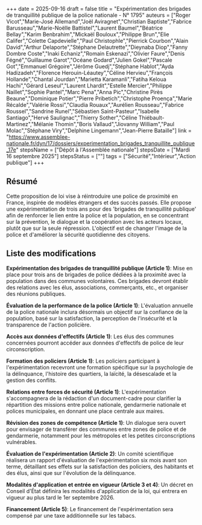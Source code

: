 +++
date = 2025-09-16
draft = false
title = "Expérimentation des brigades de tranquillité publique de la police nationale - N° 1795"
auteurs = ["Roger Vicot","Marie-José Allemand","Joël Aviragnet","Christian Baptiste","Fabrice Barusseau","Marie-Noëlle Battistel","Laurent Baumel","Béatrice Bellay","Karim Benbrahim","Mickaël Bouloux","Philippe Brun","Elie Califer","Colette Capdevielle","Paul Christophle","Pierrick Courbon","Alain David","Arthur Delaporte","Stéphane Delautrette","Dieynaba Diop","Fanny Dombre Coste","Inaki Echaniz","Romain Eskenazi","Olivier Faure","Denis Fégné","Guillaume Garot","Océane Godard","Julien Gokel","Pascale Got","Emmanuel Grégoire","Jérôme Guedj","Stéphane Hablot","Ayda Hadizadeh","Florence Herouin-Léautey","Céline Hervieu","François Hollande","Chantal Jourdan","Marietta Karamanli","Fatiha Keloua Hachi","Gérard Leseul","Laurent Lhardit","Estelle Mercier","Philippe Naillet","Sophie Pantel","Marc Pena","Anna Pic","Christine Pirès Beaune","Dominique Potier","Pierre Pribetich","Christophe Proença","Marie Récalde","Valérie Rossi","Claudia Rouaux","Aurélien Rousseau","Fabrice Roussel","Sandrine Runel","Sébastien Saint-Pasteur","Isabelle Santiago","Hervé Saulignac","Thierry Sother","Céline Thiébault-Martinez","Mélanie Thomin","Boris Vallaud","Jiovanny William","Paul Molac","Stéphane Viry","Delphine Lingemann","Jean-Pierre Bataille"]
link = "https://www.assemblee-nationale.fr/dyn/17/dossiers/experimentation_brigades_tranquillite_publique_17e"
stepsName = ["Dépôt à l'Assemblée nationale"]
stepsDate = ["Mardi 16 septembre 2025"]
stepsStatus = [""]
tags = ["Sécurité","Intérieur","Action publique"]
+++

## Résumé

Cette proposition de loi vise à réintroduire une police de proximité en France, inspirée de modèles étrangers et des succès passés. Elle propose une expérimentation de trois ans pour des 'brigades de tranquillité publique' afin de renforcer le lien entre la police et la population, en se concentrant sur la prévention, le dialogue et la coopération avec les acteurs locaux, plutôt que sur la seule répression. L'objectif est de changer l'image de la police et d'améliorer la sécurité quotidienne des citoyens.

## Liste des modifications

**Expérimentation des brigades de tranquillité publique (Article 1)**: Mise en place pour trois ans de brigades de police dédiées à la proximité avec la population dans des communes volontaires. Ces brigades devront établir des relations avec les élus, associations, commerçants, etc., et organiser des réunions publiques.

**Évaluation de la performance de la police (Article 1)**: L'évaluation annuelle de la police nationale inclura désormais un objectif sur la confiance de la population, basé sur la satisfaction, la perception de l'insécurité et la transparence de l'action policière.

**Accès aux données d'effectifs (Article 1)**: Les élus des communes concernées pourront accéder aux données d'effectifs de police de leur circonscription.

**Formation des policiers (Article 1)**: Les policiers participant à l'expérimentation recevront une formation spécifique sur la psychologie de la délinquance, l'histoire des quartiers, la laïcité, la désescalade et la gestion des conflits.

**Relations entre forces de sécurité (Article 1)**: L'expérimentation s'accompagnera de la rédaction d'un document-cadre pour clarifier la répartition des missions entre police nationale, gendarmerie nationale et polices municipales, en donnant une place centrale aux maires.

**Révision des zones de compétence (Article 1)**: Un dialogue sera ouvert pour envisager de transférer des communes entre zones de police et de gendarmerie, notamment pour les métropoles et les petites circonscriptions vulnérables.

**Évaluation de l'expérimentation (Article 2)**: Un comité scientifique réalisera un rapport d'évaluation de l'expérimentation six mois avant son terme, détaillant ses effets sur la satisfaction des policiers, des habitants et des élus, ainsi que sur l'évolution de la délinquance.

**Modalités d'application et entrée en vigueur (Article 3 et 4)**: Un décret en Conseil d'État définira les modalités d'application de la loi, qui entrera en vigueur au plus tard le 1er septembre 2026.

**Financement (Article 5)**: Le financement de l'expérimentation sera compensé par une taxe additionnelle sur les tabacs.
